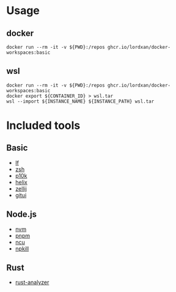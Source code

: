 # Usage
## docker
```console
docker run --rm -it -v ${PWD}:/repos ghcr.io/lordxan/docker-workspaces:basic
```
## wsl
```console
docker run --rm -it -v ${PWD}:/repos ghcr.io/lordxan/docker-workspaces:basic
docker export ${CONTAINER_ID} > wsl.tar
wsl --import ${INSTANCE_NAME} ${INSTANCE_PATH} wsl.tar
```

# Included tools
## Basic 
  - [lf](https://github.com/gokcehan/lf)
  - [zsh](https://github.com/ohmyzsh/ohmyzsh)
  - [p10k](https://github.com/romkatv/powerlevel10k)
  - [helix](https://github.com/helix-editor/helix)
  - [zellij](https://github.com/zellij-org/zellij)
  - [gitui](https://github.com/extrawurst/gitui)

## Node.js
  - [nvm](https://github.com/nvm-sh/nvm)
  - [pnpm](https://github.com/pnpm/pnpm)
  - [ncu](https://github.com/raineorshine/npm-check-updates)
  - [npkill](https://github.com/voidcosmos/npkill)

## Rust
  - [rust-analyzer](https://github.com/rust-lang/rust-analyzer)
